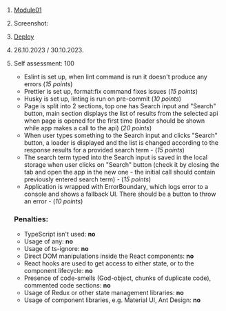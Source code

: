 1. [Module01](https://github.com/rolling-scopes-school/tasks/tree/master/react/modules/module01)

2. Screenshot:

3. [Deploy]()

4. 26.10.2023 / 30.10.2023.

5. Self assessment: 100  
   - Eslint is set up, when lint command is run it doesn't produce any errors (*15 points*)
   - Prettier is set up, format:fix command fixes issues (*15 points*)
   - Husky is set up, linting is run on pre-commit (*10 points*)
   - Page is split into 2 sections, top one has Search input and "Search" button, main section displays the list of results from the selected api when page is opened for the first time (loader should be shown while app makes a call to the api) (*20 points*)
   - When user types something to the Search input and clicks "Search" button, a loader is displayed and the list is changed according to the response results for a provided search term - (*15 points*)
   - The search term typed into the Search input is saved in the local storage when user clicks on "Search" button (check it by closing the tab and open the app in the new one - the initial call should contain previously entered search term) - (*15 points*)
   - Application is wrapped with ErrorBoundary, which logs error to a console and shows a fallback UI. There should be a button to throw an error - (*10 points*)
   ### Penalties:
   - TypeScript isn't used: **no**
   - Usage of any: **no**
   - Usage of ts-ignore: **no**
   - Direct DOM manipulations inside the React components: **no**
   - React hooks are used to get access to either state, or to the component lifecycle: **no**
   - Presence of code-smells (God-object, chunks of duplicate code), commented code sections: **no**
   - Usage of Redux or other state management libraries: **no**
   - Usage of component libraries, e.g. Material UI, Ant Design: **no**

